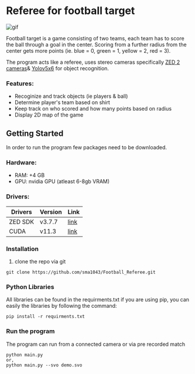 # Referee for football target
![gif](https://user-images.githubusercontent.com/91667636/190073399-196e78a7-a5d2-4518-9e43-3446b59eb734.gif)

Football target is a game consisting of two teams, each team has to score the ball through a goal in the center. Scoring from a further radius from the center gets more points (ie. blue = 0, green = 1, yellow = 2, red = 3).

The program acts like a referee, uses stereo cameras specifically [ZED 2 cameras](https://www.stereolabs.com/zed-2/)& [Yolov5x6](https://github.com/ultralytics/yolov5) for object recognition.

### Features:
- Recoginize and track objects (ie players & ball)
- Determine player's team based on shirt
- Keep track on who scored and how many points based on radius
- Display 2D map of the game

## Getting Started
In order to run the program few packages need to be downloaded.

### Hardware:
- RAM: +4 GB
- GPU: nvidia GPU (atleast 6-8gb VRAM)

### Drivers:
| Drivers  | Version | Link|
| ------------- | ------------- | ------------- |
| ZED SDK  | v3.7.7  | [link](https://www.stereolabs.com/developers/release/)  |
| CUDA  | v11.3  | [link](https://developer.nvidia.com/cuda-downloads)  |

### Installation
1. clone the repo via git
```
git clone https://github.com/sma1043/Football_Referee.git
```
### Python Libraries
All libraries can be found in the requirments.txt if you are using pip, you can easily the libraries by following the command:
```
pip install -r requirments.txt
```
### Run the program
The program can run from a connected camera or via pre recorded match
```
python main.py
or,
python main.py --svo demo.svo
```
